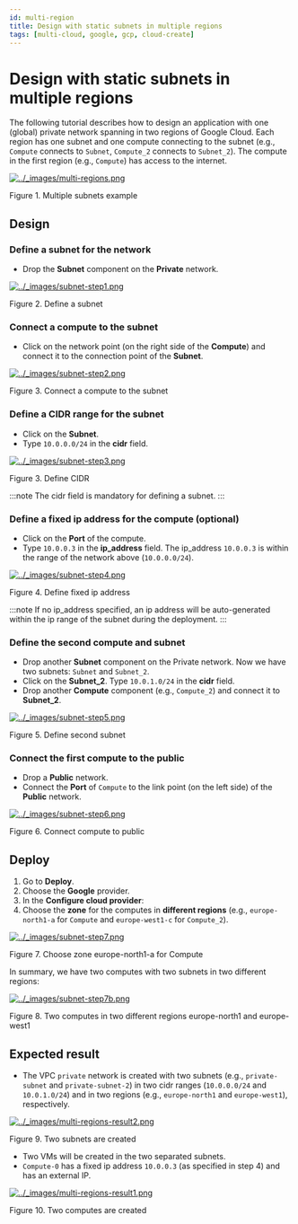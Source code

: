 ```yaml
---
id: multi-region
title: Design with static subnets in multiple regions 
tags: [multi-cloud, google, gcp, cloud-create]
---
```


# Design with static subnets in multiple regions 
The following tutorial describes how to design an application with one (global) private network spanning in two regions of Google Cloud. Each region has one subnet and one compute connecting to the subnet (e.g., `Compute` connects to `Subnet`, `Compute_2` connects to `Subnet_2`). The compute in the first region (e.g., `Compute`) has access to the internet.

[![../_images/multi-regions.png](https://docs.otc.t-systems.com/cloud-create/umn/_images/multi-regions.png)](https://docs.otc.t-systems.com/cloud-create/umn/_images/multi-regions.png)

Figure 1. Multiple subnets example

Design
----------------------------------------------

### Define a subnet for the network

*   Drop the **Subnet** component on the **Private** network.
    
[![../_images/subnet-step1.png](https://docs.otc.t-systems.com/cloud-create/umn/_images/subnet-step1.png)](https://docs.otc.t-systems.com/cloud-create/umn/_images/subnet-step1.png)

Figure 2. Define a subnet

### Connect a compute to the subnet

*   Click on the network point (on the right side of the **Compute**) and connect it to the connection point of the **Subnet**.

[![../_images/subnet-step2.png](https://docs.otc.t-systems.com/cloud-create/umn/_images/subnet-step2.png)](https://docs.otc.t-systems.com/cloud-create/umn/_images/subnet-step2.png)

Figure 3. Connect a compute to the subnet

### Define a CIDR range for the subnet

*   Click on the **Subnet**.
*   Type `10.0.0.0/24` in the **cidr** field.
    
[![../_images/subnet-step3.png](https://docs.otc.t-systems.com/cloud-create/umn/_images/subnet-step3.png)](https://docs.otc.t-systems.com/cloud-create/umn/_images/subnet-step3.png)

Figure 3. Define CIDR

:::note
The cidr field is mandatory for defining a subnet.
:::

### Define a fixed ip address for the compute (optional)

*   Click on the **Port** of the compute.
*   Type `10.0.0.3` in the **ip\_address** field. The ip\_address `10.0.0.3` is within the range of the network above (`10.0.0.0/24`).

[![../_images/subnet-step4.png](https://docs.otc.t-systems.com/cloud-create/umn/_images/subnet-step4.png)](https://docs.otc.t-systems.com/cloud-create/umn/_images/subnet-step4.png)

Figure 4. Define fixed ip address

:::note
If no ip\_address specified, an ip address will be auto-generated within the ip range of the subnet during the deployment.
:::

### Define the second compute and subnet

*   Drop another **Subnet** component on the Private network. Now we have two subnets: `Subnet` and `Subnet_2`.
*   Click on the **Subnet\_2**. Type `10.0.1.0/24` in the **cidr** field.
*   Drop another **Compute** component (e.g., `Compute_2`) and connect it to **Subnet\_2**.

[![../_images/subnet-step5.png](https://docs.otc.t-systems.com/cloud-create/umn/_images/subnet-step5.png)](https://docs.otc.t-systems.com/cloud-create/umn/_images/subnet-step5.png)

Figure 5. Define second subnet

### Connect the first compute to the public

*   Drop a **Public** network.
*   Connect the **Port** of `Compute` to the link point (on the left side) of the **Public** network.

[![../_images/subnet-step6.png](https://docs.otc.t-systems.com/cloud-create/umn/_images/subnet-step6.png)](https://docs.otc.t-systems.com/cloud-create/umn/_images/subnet-step6.png)

Figure 6. Connect compute to public

Deploy
----------------------------------------------

1.  Go to **Deploy**.
2.  Choose the **Google** provider.
3.  In the **Configure cloud provider**:
4.  Choose the **zone** for the computes in **different regions** (e.g., `europe-north1-a` for `Compute` and `europe-west1-c` for `Compute_2`).
    

[![../_images/subnet-step7.png](https://docs.otc.t-systems.com/cloud-create/umn/_images/subnet-step7.png)](https://docs.otc.t-systems.com/cloud-create/umn/_images/subnet-step7.png)

Figure 7. Choose zone europe-north1-a for Compute

In summary, we have two computes with two subnets in two different regions:

[![../_images/subnet-step7b.png](https://docs.otc.t-systems.com/cloud-create/umn/_images/subnet-step7b.png)](https://docs.otc.t-systems.com/cloud-create/umn/_images/subnet-step7b.png)

Figure 8. Two computes in two different regions europe-north1 and europe-west1

Expected result
----------------------------------------------------------------

*   The VPC `private` network is created with two subnets (e.g., `private-subnet` and `private-subnet-2`) in two cidr ranges (`10.0.0.0/24` and `10.0.1.0/24`) and in two regions (e.g., `europe-north1` and `europe-west1`), respectively.
    

[![../_images/multi-regions-result2.png](https://docs.otc.t-systems.com/cloud-create/umn/_images/multi-regions-result2.png)](https://docs.otc.t-systems.com/cloud-create/umn/_images/multi-regions-result2.png)

Figure 9. Two subnets are created

*   Two VMs will be created in the two separated subnets.
*   `Compute-0` has a fixed ip address `10.0.0.3` (as specified in step 4) and has an external IP.
    
[![../_images/multi-regions-result1.png](https://docs.otc.t-systems.com/cloud-create/umn/_images/multi-regions-result1.png)](https://docs.otc.t-systems.com/cloud-create/umn/_images/multi-regions-result1.png)

Figure 10. Two computes are created